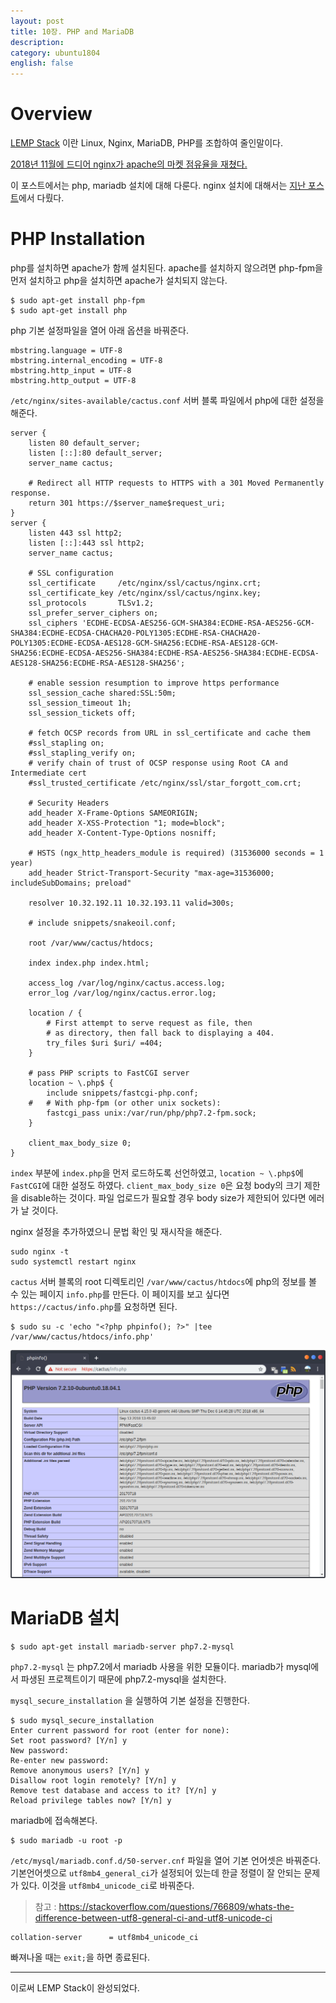 ```yaml
---
layout: post
title: 10장. PHP and MariaDB
description: 
category: ubuntu1804
english: false
---
```


# Overview

[LEMP Stack](https://lemp.io/) 이란 Linux, Nginx, MariaDB, PHP를 조합하여 줄인말이다.

[2018년 11월에 드디어 nginx가 apache의 마켓 점유율을 재쳤다.](https://news.netcraft.com/archives/2018/12/17/december-2018-web-server-survey.html#more-26943)

이 포스트에서는 php, mariadb 설치에 대해 다룬다. nginx 설치에 대해서는 [지난 포스트](08-nginx)에서 다뤘다.

# PHP Installation

php를 설치하면 apache가 함께 설치된다. apache를 설치하지 않으려면 php-fpm을 먼저 설치하고 php을 설치하면 apache가 설치되지 않는다.

```
$ sudo apt-get install php-fpm
$ sudo apt-get install php
```

php 기본 설정파일을 열어 아래 옵션을 바꿔준다.

```
mbstring.language = UTF-8
mbstring.internal_encoding = UTF-8
mbstring.http_input = UTF-8
mbstring.http_output = UTF-8
```

`/etc/nginx/sites-available/cactus.conf` 서버 블록 파일에서 php에 대한 설정을 해준다. 

```
server {
    listen 80 default_server;
    listen [::]:80 default_server;
    server_name cactus;

    # Redirect all HTTP requests to HTTPS with a 301 Moved Permanently response.
    return 301 https://$server_name$request_uri;
}
server {
    listen 443 ssl http2;
    listen [::]:443 ssl http2;
    server_name cactus;

    # SSL configuration
    ssl_certificate     /etc/nginx/ssl/cactus/nginx.crt;
    ssl_certificate_key /etc/nginx/ssl/cactus/nginx.key;
    ssl_protocols       TLSv1.2;
    ssl_prefer_server_ciphers on;
    ssl_ciphers 'ECDHE-ECDSA-AES256-GCM-SHA384:ECDHE-RSA-AES256-GCM-SHA384:ECDHE-ECDSA-CHACHA20-POLY1305:ECDHE-RSA-CHACHA20-POLY1305:ECDHE-ECDSA-AES128-GCM-SHA256:ECDHE-RSA-AES128-GCM-SHA256:ECDHE-ECDSA-AES256-SHA384:ECDHE-RSA-AES256-SHA384:ECDHE-ECDSA-AES128-SHA256:ECDHE-RSA-AES128-SHA256';

    # enable session resumption to improve https performance
    ssl_session_cache shared:SSL:50m;
    ssl_session_timeout 1h;
    ssl_session_tickets off;

    # fetch OCSP records from URL in ssl_certificate and cache them
    #ssl_stapling on;
    #ssl_stapling_verify on;
    # verify chain of trust of OCSP response using Root CA and Intermediate cert
    #ssl_trusted_certificate /etc/nginx/ssl/star_forgott_com.crt;

    # Security Headers
    add_header X-Frame-Options SAMEORIGIN;
    add_header X-XSS-Protection "1; mode=block";
    add_header X-Content-Type-Options nosniff;

    # HSTS (ngx_http_headers_module is required) (31536000 seconds = 1 year)
    add_header Strict-Transport-Security "max-age=31536000; includeSubDomains; preload"

    resolver 10.32.192.11 10.32.193.11 valid=300s;

    # include snippets/snakeoil.conf;

    root /var/www/cactus/htdocs;

    index index.php index.html;

    access_log /var/log/nginx/cactus.access.log;
    error_log /var/log/nginx/cactus.error.log;

    location / {
        # First attempt to serve request as file, then
        # as directory, then fall back to displaying a 404.
        try_files $uri $uri/ =404;
    }

    # pass PHP scripts to FastCGI server
    location ~ \.php$ {
        include snippets/fastcgi-php.conf;
    #   # With php-fpm (or other unix sockets):
        fastcgi_pass unix:/var/run/php/php7.2-fpm.sock;
    }

    client_max_body_size 0;
}
```

`index` 부분에 `index.php`을 먼저 로드하도록 선언하였고, `location ~ \.php$`에  `FastCGI`에 대한 설정도 하였다. `client_max_body_size 0`은 요청 body의 크기 제한을 disable하는 것이다. 파일 업로드가 필요할 경우 body size가 제한되어 있다면 에러가 날 것이다.

nginx 설정을 추가하였으니 문법 확인 및 재시작을 해준다.

```
sudo nginx -t
sudo systemctl restart nginx
```

`cactus` 서버 블록의 root 디렉토리인 `/var/www/cactus/htdocs`에 php의 정보를 볼 수 있는 페이지 `info.php`를 만든다. 이 페이지를 보고 싶다면 `https://cactus/info.php`를 요청하면 된다.

```
$ sudo su -c 'echo "<?php phpinfo(); ?>" |tee /var/www/cactus/htdocs/info.php'
```

![](/images/posts/install-ubuntu1804/phpinfo.png)

# MariaDB 설치

```
$ sudo apt-get install mariadb-server php7.2-mysql
```

`php7.2-mysql` 는 php7.2에서 mariadb 사용을 위한 모듈이다. mariadb가 mysql에서 파생된 프로젝트이기 때문에 php7.2-mysql을 설치한다.

`mysql_secure_installation` 을 실행하여 기본 설정을 진행한다.

```
$ sudo mysql_secure_installation
Enter current password for root (enter for none):
Set root password? [Y/n] y
New password:
Re-enter new password:
Remove anonymous users? [Y/n] y
Disallow root login remotely? [Y/n] y
Remove test database and access to it? [Y/n] y
Reload privilege tables now? [Y/n] y
```

mariadb에 접속해본다.

```
$ sudo mariadb -u root -p
```

`/etc/mysql/mariadb.conf.d/50-server.cnf` 파일을 열어 기본 언어셋은 바꿔준다.
기본언어셋으로 `utf8mb4_general_ci`가 설정되어 있는데 한글 정렬이 잘 안되는 문제가 있다. 이것을 `utf8mb4_unicode_ci`로 바꿔준다.
> 참고 : https://stackoverflow.com/questions/766809/whats-the-difference-between-utf8-general-ci-and-utf8-unicode-ci

```
collation-server      = utf8mb4_unicode_ci
```

빠져나올 때는 `exit;`을 하면 종료된다.

- - -

이로써 LEMP Stack이 완성되었다.
